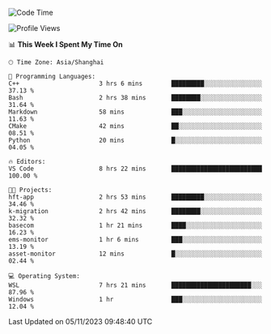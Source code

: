 <!--START_SECTION:waka-->
![Code Time](http://img.shields.io/badge/Code%20Time-1%2C334%20hrs%2012%20mins-blue)

![Profile Views](http://img.shields.io/badge/Profile%20Views-0-blue)

📊 **This Week I Spent My Time On** 

```text
🕑︎ Time Zone: Asia/Shanghai

💬 Programming Languages: 
C++                      3 hrs 6 mins        █████████░░░░░░░░░░░░░░░░   37.13 % 
Bash                     2 hrs 38 mins       ████████░░░░░░░░░░░░░░░░░   31.64 % 
Markdown                 58 mins             ███░░░░░░░░░░░░░░░░░░░░░░   11.63 % 
CMake                    42 mins             ██░░░░░░░░░░░░░░░░░░░░░░░   08.51 % 
Python                   20 mins             █░░░░░░░░░░░░░░░░░░░░░░░░   04.05 % 

🔥 Editors: 
VS Code                  8 hrs 22 mins       █████████████████████████   100.00 % 

🐱‍💻 Projects: 
hft-app                  2 hrs 53 mins       █████████░░░░░░░░░░░░░░░░   34.46 % 
k-migration              2 hrs 42 mins       ████████░░░░░░░░░░░░░░░░░   32.32 % 
basecom                  1 hr 21 mins        ████░░░░░░░░░░░░░░░░░░░░░   16.23 % 
ems-monitor              1 hr 6 mins         ███░░░░░░░░░░░░░░░░░░░░░░   13.19 % 
asset-monitor            12 mins             █░░░░░░░░░░░░░░░░░░░░░░░░   02.44 % 

💻 Operating System: 
WSL                      7 hrs 21 mins       ██████████████████████░░░   87.96 % 
Windows                  1 hr                ███░░░░░░░░░░░░░░░░░░░░░░   12.04 % 
```


 Last Updated on 05/11/2023 09:48:40 UTC
<!--END_SECTION:waka-->
